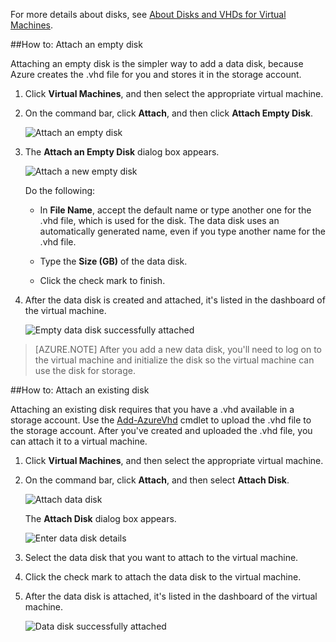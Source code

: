 
For more details about disks, see [About Disks and VHDs for Virtual Machines](../articles/virtual-machines-disks-vhds.md).

##<a id="attachempty"></a>How to: Attach an empty disk

Attaching an empty disk is the simpler way to add a data disk, because Azure creates the .vhd file for you and stores it in the storage account.

1. Click **Virtual Machines**, and then select the appropriate virtual machine.

2. On the command bar, click **Attach**, and then click **Attach Empty Disk**.


    ![Attach an empty disk](./media/howto-attach-disk-window-linux/AttachEmptyDisk.png)

3.  The **Attach an Empty Disk** dialog box appears.


    ![Attach a new empty disk](./media/howto-attach-disk-window-linux/AttachEmptyDetail.png)


    Do the following:

    - In **File Name**, accept the default name or type another one for the .vhd file, which is used for the disk. The data disk uses an automatically generated name, even if you type another name for the .vhd file.

    - Type the **Size (GB)** of the data disk.

    - Click the check mark to finish.

4.  After the data disk is created and attached, it's listed in the dashboard of the virtual machine.

    ![Empty data disk successfully attached](./media/howto-attach-disk-window-linux/AttachEmptySuccess.png)
    
> [AZURE.NOTE]
> After you add a new data disk, you'll need to log on to the virtual machine and initialize the disk so the virtual machine can use the disk for storage. 

##<a id="attachexisting"></a>How to: Attach an existing disk

Attaching an existing disk requires that you have a .vhd available in a storage account. Use the [Add-AzureVhd](http://go.microsoft.com/FWLink/p/?LinkID=391684) cmdlet to upload the .vhd file to the storage account. After you've created and uploaded the .vhd file, you can attach it to a virtual machine.

1. Click **Virtual Machines**, and then select the appropriate virtual machine.

2. On the command bar, click **Attach**, and then select **Attach Disk**.


    ![Attach data disk](./media/howto-attach-disk-window-linux/AttachExistingDisk.png)

    The **Attach Disk** dialog box appears.



    ![Enter data disk details](./media/howto-attach-disk-window-linux/AttachExistingDetail.png)

3. Select the data disk that you want to attach to the virtual machine.

4. Click the check mark to attach the data disk to the virtual machine.

5.  After the data disk is attached, it's listed in the dashboard of the virtual machine.


    ![Data disk successfully attached](./media/howto-attach-disk-window-linux/AttachExistingSuccess.png)




